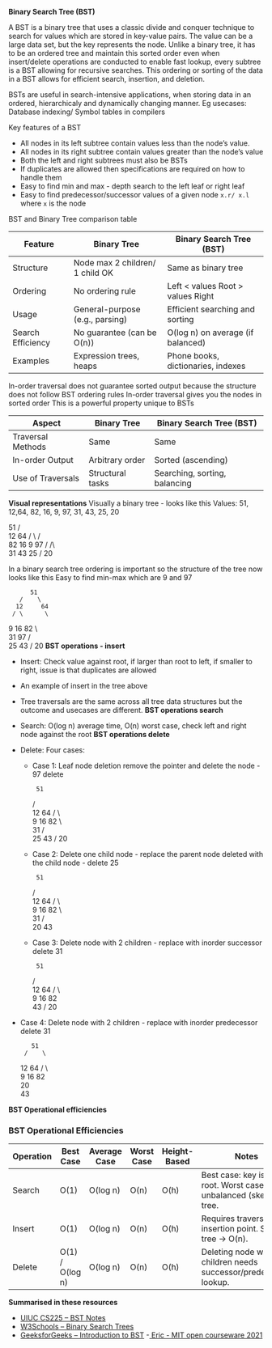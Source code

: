 __Binary Search Tree (BST)__

A BST is a binary tree that uses a classic divide and conquer technique to search for values which are stored in key-value pairs. The value can be a large data set, but the key represents the node. Unlike a binary tree, it has to be an ordered tree and maintain this sorted order even when insert/delete operations are conducted to enable fast lookup, every subtree is a BST allowing for recursive searches. This ordering or sorting of the data in a BST allows for efficient search, insertion, and deletion.

BSTs are useful in search-intensive applications, when storing data in an ordered, hierarchicaly and dynamically changing manner. Eg usecases: Database indexing/ Symbol tables in compilers

Key features of a BST

- All nodes in its left subtree contain values less than the node’s value.
- All nodes in its right subtree contain values greater than the node’s value
- Both the left and right subtrees must also be BSTs
- If duplicates are allowed then specifications are required on how to handle them
- Easy to find min and max - depth search to the left leaf or right leaf
- Easy to find predecessor/successor values of a given node `x.r/ x.l` where `x` is the node

BST and Binary Tree comparison table

| Feature              | Binary Tree                        | Binary Search Tree (BST)               |
|----------------------|------------------------------------|----------------------------------------|
| Structure            | Node max 2 children/ 1 child OK    | Same as binary tree                    |
| Ordering             | No ordering rule                   | Left < values Root > values Right      |
| Usage                | General-purpose (e.g., parsing)    | Efficient searching and sorting        |
| Search Efficiency    | No guarantee (can be O(n))         | O(log n) on average (if balanced)      |
| Examples             | Expression trees, heaps            | Phone books, dictionaries, indexes     |

In-order traversal does not guarantee sorted output because the structure does not follow BST ordering rules
In-order traversal gives you the nodes in sorted order
This is a powerful property unique to BSTs

| Aspect              | Binary Tree          | Binary Search Tree (BST)        |
|---------------------|----------------------|----------------------------------|
| Traversal Methods   | Same                 | Same                             |
| In-order Output     | Arbitrary order      | Sorted (ascending)               |
| Use of Traversals   | Structural tasks     | Searching, sorting, balancing    |

__Visual representations__
Visually a binary tree - looks like this
Values: 51, 12,64, 82, 16, 9, 97, 31, 43, 25, 20 

   51
 /    \
12     64
/ \     / \
82 16  9  97
/         /\  
31       43 25
/
20

In a binary search tree ordering is important so the structure of the tree now looks like this
Easy to find min-max which are 9 and 97

          51
       /    \
      12     64
     / \      \
   9   16      82
        \        \
         31      97
         / \
        25 43
        /
        20
__BST operations - insert__

- Insert: Check value against root, if larger than root to left, if smaller to right, issue is that duplicates are allowed
- An example of insert in the tree above
- Tree traversals are the same across all tree data structures but the outcome and usecases are different.
__BST operations search__
- Search: O(log n) average time, O(n) worst case, check left and right node against the root
__BST operations delete__

- Delete: Four cases:
  - Case 1: Leaf node deletion remove the pointer and delete the node - 97 delete

         51
       /    \
      12     64
     / \      \
   9   16      82
        \  
         31
         / \
        25 43
        /
        20
  - Case 2: Delete one child node - replace the parent node deleted with the child node - delete 25

         51
       /    \
      12     64
     / \      \
   9   16      82
        \  
         31
         / \
        20 43
  
  - Case 3: Delete node with 2 children - replace with inorder successor delete 31

         51
       /    \
     12      64
    /  \       \
   9   16       82
         \
         43
        /
      20

- Case 4: Delete node with 2 children - replace with inorder predecessor delete 31

         51
       /    \
     12      64
    /  \       \
   9   16       82
         \
         20
            \
            43

__BST Operational efficiencies__

### BST Operational Efficiencies

| Operation | Best Case       | Average Case | Worst Case      | Height-Based | Notes                                                                 |
|-----------|-----------------|--------------|------------------|--------------|-----------------------------------------------------------------------|
| Search    | O(1)            | O(log n)     | O(n)             | O(h)         | Best case: key is at root. Worst case: unbalanced (skewed) tree.     |
| Insert    | O(1)            | O(log n)     | O(n)             | O(h)         | Requires traversal to insertion point. Skewed tree → O(n).           |
| Delete    | O(1) / O(log n) | O(log n)     | O(n)             | O(h)         | Deleting node with 2 children needs successor/predecessor lookup.    |


__Summarised in these resources__

- [UIUC CS225 – BST Notes](https://courses.grainger.illinois.edu/cs225/fa2019/notes/bst/)
- [W3Schools – Binary Search Trees](https://www.w3schools.com/dsa/dsa_data_binarysearchtrees.php)
- [GeeksforGeeks – Introduction to BST](https://www.geeksforgeeks.org/introduction-to-binary-search-tree/)
-[ Eric - MIT open courseware 2021](https://www.youtube.com/watch?v=76dhtgZt38A&ab_channel=MITOpenCourseWare)

